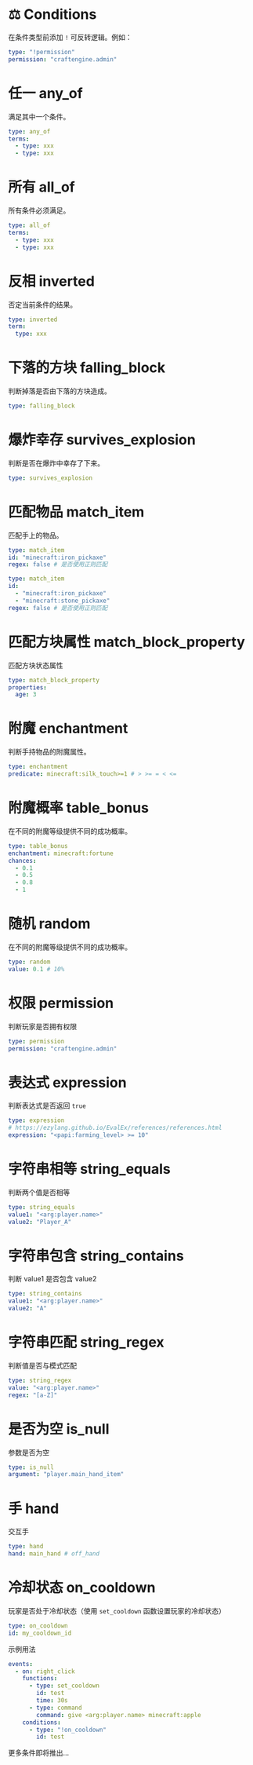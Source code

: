 # ⚖️ Conditions

在条件类型前添加 `!` 可反转逻辑。例如：

```yaml
type: "!permission"
permission: "craftengine.admin"
```

# 任一 any\_of <a href="#any_of" id="any_of"></a>

满足其中一个条件。

```yaml
type: any_of
terms:
  - type: xxx
  - type: xxx
```

# 所有 all\_of <a href="#all_of" id="all_of"></a>

所有条件必须满足。

```yaml
type: all_of
terms:
  - type: xxx
  - type: xxx
```

# 反相 inverted <a href="#inverted" id="inverted"></a>

否定当前条件的结果。

```yaml
type: inverted
term:
  type: xxx
```

# 下落的方块 falling\_block <a href="#falling_block" id="falling_block"></a>

判断掉落是否由下落的方块造成。

```yaml
type: falling_block
```

# 爆炸幸存 survives\_explosion <a href="#survives_explosion" id="survives_explosion"></a>

判断是否在爆炸中幸存了下来。

```yaml
type: survives_explosion
```

# 匹配物品 match\_item <a href="#match_item" id="match_item"></a>

匹配手上的物品。

```yaml
type: match_item
id: "minecraft:iron_pickaxe"
regex: false # 是否使用正则匹配
```

```yaml
type: match_item
id: 
  - "minecraft:iron_pickaxe"
  - "minecraft:stone_pickaxe"
regex: false # 是否使用正则匹配
```

# 匹配方块属性 match\_block\_property <a href="#match_block_property" id="match_block_property"></a>

匹配方块状态属性

```yaml
type: match_block_property
properties:
  age: 3
```

# 附魔 enchantment <a href="#enchantment" id="enchantment"></a>

判断手持物品的附魔属性。

```yaml
type: enchantment
predicate: minecraft:silk_touch>=1 # > >= = < <=
```

# 附魔概率 table\_bonus <a href="#table_bonus" id="table_bonus"></a>

在不同的附魔等级提供不同的成功概率。

```yaml
type: table_bonus
enchantment: minecraft:fortune
chances:
  - 0.1
  - 0.5
  - 0.8
  - 1
```

# 随机 random <a href="#random" id="random"></a>

在不同的附魔等级提供不同的成功概率。

```yaml
type: random
value: 0.1 # 10%
```

# 权限 permission <a href="#permission" id="permission"></a>

判断玩家是否拥有权限

```yaml
type: permission
permission: "craftengine.admin"
```

# 表达式 expression <a href="#expression" id="expression"></a>

判断表达式是否返回 `true`

```yaml
type: expression
# https://ezylang.github.io/EvalEx/references/references.html
expression: "<papi:farming_level> >= 10"
```

# 字符串相等 string\_equals <a href="#string_equals" id="string_equals"></a>

判断两个值是否相等

```yaml
type: string_equals
value1: "<arg:player.name>"
value2: "Player_A"
```

# 字符串包含 string\_contains <a href="#string_contains" id="string_contains"></a>

判断 value1 是否包含 value2

```yaml
type: string_contains
value1: "<arg:player.name>"
value2: "A"
```

# 字符串匹配 string\_regex <a href="#string_regex" id="string_regex"></a>

判断值是否与模式匹配

```yaml
type: string_regex
value: "<arg:player.name>"
regex: "[a-Z]"
```

# 是否为空 is\_null <a href="#is_null" id="is_null"></a>

参数是否为空

```yaml
type: is_null
argument: "player.main_hand_item"
```

# 手 hand <a href="#hand" id="hand"></a>

交互手

```yaml
type: hand
hand: main_hand # off_hand
```

# 冷却状态 on\_cooldown <a href="#on_cooldown" id="on_cooldown"></a>

玩家是否处于冷却状态（使用 `set_cooldown` 函数设置玩家的冷却状态）

```yaml
type: on_cooldown
id: my_cooldown_id
```

示例用法

```yaml
events:
  - on: right_click
    functions:
      - type: set_cooldown
        id: test
        time: 30s
      - type: command
        command: give <arg:player.name> minecraft:apple
    conditions:
      - type: "!on_cooldown"
        id: test
```

更多条件即将推出...
